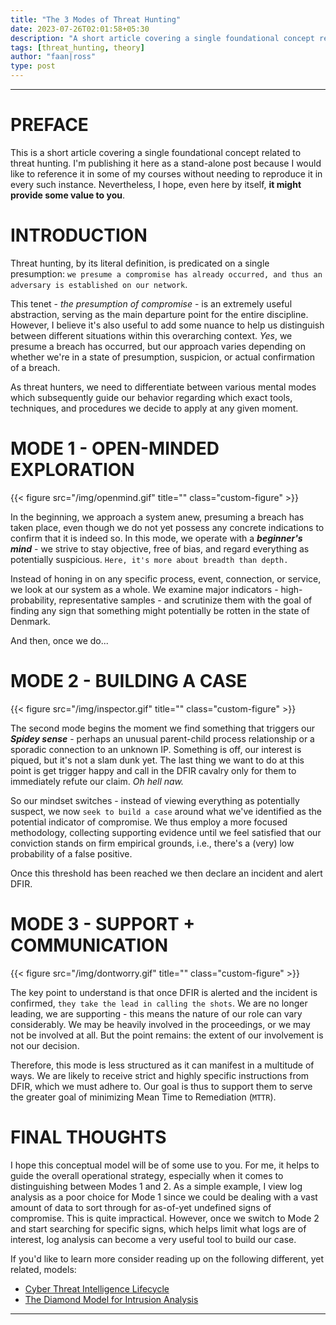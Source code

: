 ```yaml
---
title: "The 3 Modes of Threat Hunting"
date: 2023-07-26T02:01:58+05:30
description: "A short article covering a single foundational concept related to Threat Hunting."
tags: [threat_hunting, theory]
author: "faan|ross"
type: post
---
```


*** 

# PREFACE

This is a short article covering a single foundational concept related to threat hunting. I'm publishing it here as a stand-alone post because I would like to reference it in some of my courses without needing to reproduce it in every such instance. Nevertheless, I hope, even here by itself, **it might provide some value to you**.

# INTRODUCTION

Threat hunting, by its literal definition, is predicated on a single presumption: `we presume a compromise has already occurred, and thus an adversary is established on our network`.

This tenet - *the presumption of compromise* - is an extremely useful abstraction, serving as the main departure point for the entire discipline. However, I believe it's also useful to add some nuance to help us distinguish between different situations within this overarching context. *Yes*, we presume a breach has occurred, but our approach varies depending on whether we're in a state of presumption, suspicion, or actual confirmation of a breach.

As threat hunters, we need to differentiate between various mental modes which subsequently guide our behavior regarding which exact tools, techniques, and procedures we decide to apply at any given moment.

# MODE 1 - OPEN-MINDED EXPLORATION

{{< figure src="/img/openmind.gif" title="" class="custom-figure" >}}

In the beginning, we approach a system anew, presuming a breach has taken place, even though we do not yet possess any concrete indications to confirm that it is indeed so. In this mode, we operate with a ***beginner's mind*** - we strive to stay objective, free of bias, and regard everything as potentially suspicious. `Here, it's more about breadth than depth.`

Instead of honing in on any specific process, event, connection, or service, we look at our system as a whole. We examine major indicators - high-probability, representative samples - and scrutinize them with the goal of finding any sign that something might potentially be rotten in the state of Denmark. 

And then, once we do...

# MODE 2 - BUILDING A CASE

{{< figure src="/img/inspector.gif" title="" class="custom-figure" >}}

The second mode begins the moment we find something that triggers our ***Spidey sense*** - perhaps an unusual parent-child process relationship or a sporadic connection to an unknown IP. Something is off, our interest is piqued, but it's not a slam dunk yet. The last thing we want to do at this point is get trigger happy and call in the DFIR cavalry only for them to immediately refute our claim. *Oh hell naw.* 

So our mindset switches - instead of viewing everything as potentially suspect, we now `seek to build a case` around what we've identified as the potential indicator of compromise. We thus employ a more focused methodology, collecting supporting evidence until we feel satisfied that our conviction stands on firm empirical grounds, i.e., there's a (very) low probability of a false positive.

Once this threshold has been reached we then declare an incident and alert DFIR. 

# MODE 3 - SUPPORT + COMMUNICATION 

{{< figure src="/img/dontworry.gif" title="" class="custom-figure" >}}

The key point to understand is that once DFIR is alerted and the incident is confirmed, `they take the lead in calling the shots`. We are no longer leading, we are supporting - this means the nature of our role can vary considerably. We may be heavily involved in the proceedings, or we may not be involved at all. But the point remains: the extent of our involvement is not our decision. 

Therefore, this mode is less structured as it can manifest in a multitude of ways. We are likely to receive strict and highly specific instructions from DFIR, which we must adhere to. Our goal is thus to support them to serve the greater goal of minimizing Mean Time to Remediation (`MTTR`).

# FINAL THOUGHTS

I hope this conceptual model will be of some use to you. For me, it helps to guide the overall operational strategy, especially when it comes to distinguishing between Modes 1 and 2. As a simple example, I view log analysis as a poor choice for Mode 1 since we could be dealing with a vast amount of data to sort through for as-of-yet undefined signs of compromise. This is quite impractical. However, once we switch to Mode 2 and start searching for specific signs, which helps limit what logs are of interest, log analysis can become a very useful tool to build our case.

If you'd like to learn more consider reading up on the following different, yet related, models:
- [Cyber Threat Intelligence Lifecycle](https://www.crowdstrike.com/cybersecurity-101/threat-intelligence/)
- [The Diamond Model for Intrusion Analysis](https://securityboulevard.com/2023/03/diamond-model-of-intrusion-analysis-a-quick-guide/)

***
